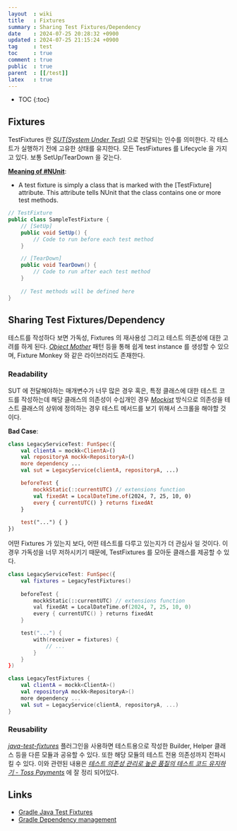 ```yaml
---
layout  : wiki
title   : Fixtures
summary : Sharing Test Fixtures/Dependency
date    : 2024-07-25 20:28:32 +0900
updated : 2024-07-25 21:15:24 +0900
tag     : test
toc     : true
comment : true
public  : true
parent  : [[/test]]
latex   : true
---
```

* TOC
{:toc}

## Fixtures

TestFixtures 란 _[SUT(System Under Test)](https://baekjungho.github.io/wiki/test/tdd-sut-doc/)_ 으로 전달되는 인수를 의미한다.
각 테스트가 실행하기 전에 고유한 상태를 유지한다. 모든 TestFixtures 를 Lifecycle 을 가지고 있다. 보통 SetUp/TearDown 을 갖는다.

__[Meaning of #NUnit](https://www.linkedin.com/pulse/what-test-fixtures-nunit-abhay-velankar-lwk3f/)__:
- A test fixture is simply a class that is marked with the [TestFixture] attribute. This attribute tells NUnit that the class contains one or more test methods.

```java
// TestFixture
public class SampleTestFixture {
    // [SetUp]
    public void SetUp() {
        // Code to run before each test method
    }

    // [TearDown]
    public void TearDown() {
        // Code to run after each test method
    }
    
    // Test methods will be defined here
}
```

## Sharing Test Fixtures/Dependency

테스트를 작성하다 보면 가독성, Fixtures 의 재사용성 그리고 테스트 의존성에 대한 고려를 하게 된다. _[Object Mother](https://baekjungho.github.io/wiki/test/test-object-mother/)_ 패턴 등을 통해
쉽게 test instance 를 생성할 수 있으며, Fixture Monkey 와 같은 라이브러리도 존재한다.

### Readability

SUT 에 전달해야하는 매개변수가 너무 많은 경우 혹은, 특정 클래스에 대한 테스트 코드를 작성하는데 해당 클래스의 의존성이 수십개인 경우 _[Mockist](https://baekjungho.github.io/wiki/test/test-detroit-mockist/)_ 방식으로 의존성을 테스트 클래스의 상위에 정의하는 경우
테스트 메서드를 보기 위해서 스크롤을 해야할 것이다.

__Bad Case__:

```kotlin
class LegacyServiceTest: FunSpec({
    val clientA = mockk<ClientA>()
    val repositoryA mockk<RepositoryA>()
    more dependency ...
    val sut = LegacyService(clientA, repositoryA, ...)

    beforeTest {
        mockkStatic(::currentUTC) // extensions function
        val fixedAt = LocalDateTime.of(2024, 7, 25, 10, 0)
        every { currentUTC() } returns fixedAt
    }
    
    test("...") { }
})
```

어떤 Fixtures 가 있는지 보다, 어떤 테스트를 다루고 있는지가 더 관심사 일 것이다. 이 경우 가독성을 너무 저하시키기 때문에, TestFixtures 를 모아둔 클래스를 제공할 수 있다.

```kotlin
class LegacyServiceTest: FunSpec({
    val fixtures = LegacyTestFixtures()
    
    beforeTest {
        mockkStatic(::currentUTC) // extensions function
        val fixedAt = LocalDateTime.of(2024, 7, 25, 10, 0)
        every { currentUTC() } returns fixedAt
    }

    test("...") { 
        with(receiver = fixtures) {
            // ...
        }
    }
})

class LegacyTestFixtures {
    val clientA = mockk<ClientA>()
    val repositoryA mockk<RepositoryA>()
    more dependency ...
    val sut = LegacyService(clientA, repositoryA, ...)
}
```

### Reusability

_[java-test-fixtures](https://docs.gradle.org/current/userguide/java_testing.html#sec:java_test_fixtures)_ 플러그인을 사용하면 테스트용으로 작성한 Builder, Helper 클래스 등을 다른 모듈과 공유할 수 있다.
또한 해당 모듈의 테스트 전용 의존성까지 전파시킬 수 있다. 이와 관련된 내용은 _[테스트 의존성 관리로 높은 품질의 테스트 코드 유지하기 - Toss Payments](https://toss.tech/article/how-to-manage-test-dependency-in-gradle)_ 에 잘 정리 되어있다.

## Links

- [Gradle Java Test Fixtures](https://docs.gradle.org/current/userguide/java_testing.html#sec:java_test_fixtures)
- [Gradle Dependency management](https://docs.gradle.org/current/userguide/java_plugin.html#sec:java_plugin_and_dependency_management)
